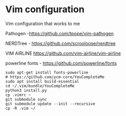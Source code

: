 # Vim configuration

Vim configuration that works to me

Pathogen -https://github.com/tpope/vim-pathogen

NERDTree - https://github.com/scrooloose/nerdtree

VIM AIRLINE https://github.com/vim-airline/vim-airline

powerline fonts - https://github.com/powerline/fonts
```
sudo apt-get install fonts-powerline
# https://github.com/ycm-core/YouCompleteMe
sudo apt install build-essential
cd ~/.vim/bundle/YouCompleteMe
python3 install.py
cp .vimrc ~
git submodule sync
git submodule update --init --recursive
cp -R .vim ~/
```

